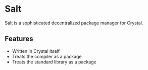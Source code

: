 Salt
====

Salt is a sophisticated decentralized package manager for Crystal.

Features
--------

+ Written in Crystal itself
+ Treats the compiler as a package
+ Treats the standard library as a package